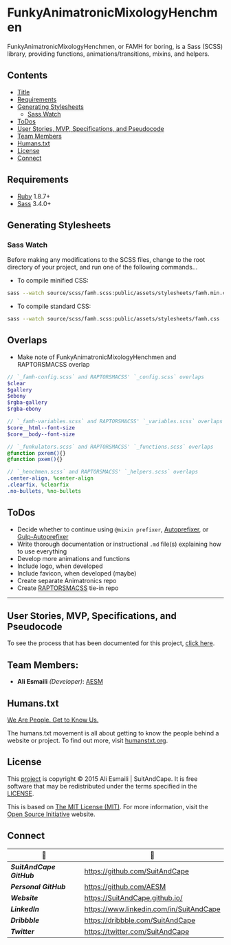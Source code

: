 <!-- README.md -->

FunkyAnimatronicMixologyHenchmen
==========================================================================

FunkyAnimatronicMixologyHenchmen, or FAMH for boring, is a Sass (SCSS) library, providing functions, animations/transitions, mixins, and helpers.

## Contents

- [Title](#funkyanimatronicmixologyhenchmen)
- [Requirements](#requirements)
- [Generating Stylesheets](#generating-stylesheets)
  + [Sass Watch](#sass-watch)
- [ToDos](#todos)
- [User Stories, MVP, Specifications, and Pseudocode](#user-stories-mvp-specifications-and-pseudocode)
- [Team Members](#team-members)
- [Humans.txt](#humanstxt)
- [License](#license)
- [Connect](#connect)

## Requirements

- [Ruby](https://www.ruby-lang.org/en/) 1.8.7+
- [Sass](https://github.com/sass/sass) 3.4.0+

## Generating Stylesheets

### Sass Watch
Before making any modifications to the SCSS files, change to the root directory of your project, and run one of the following commands...

- To compile minified CSS:

``` sh
sass --watch source/scss/famh.scss:public/assets/stylesheets/famh.min.css --style compressed
```

- To compile standard CSS:

``` sh
sass --watch source/scss/famh.scss:public/assets/stylesheets/famh.css
```

## Overlaps

- Make note of FunkyAnimatronicMixologyHenchmen and RAPTORSMACSS overlap

``` scss
// `_famh-config.scss` and RAPTORSMACSS' `_config.scss` overlaps
$clear
$gallery
$ebony
$rgba-gallery
$rgba-ebony
```

``` scss
// `_famh-variables.scss` and RAPTORSMACSS' `_variables.scss` overlaps
$core__html--font-size
$core__body--font-size
```

``` scss
// `_funkulators.scss` and RAPTORSMACSS' `_functions.scss` overlaps
@function pxrem(){}
@function pxem(){}
```

``` scss
// `_henchmen.scss` and RAPTORSMACSS' `_helpers.scss` overlaps
.center-align, %center-align
.clearfix, %clearfix
.no-bullets, %no-bullets
```

## ToDos

- Decide whether to continue using `@mixin prefixer`, [Autoprefixer](https://github.com/postcss/autoprefixer), or [Gulp-Autoprefixer](https://github.com/sindresorhus/gulp-autoprefixer)
- Write thorough documentation or instructional `.md` file(s) explaining how to use everything
- Develop more animations and functions
- Include logo, when developed
- Include favicon, when developed (maybe)
- Create separate Animatronics repo
- Create [RAPTORSMACSS](https://github.com/SuitAndCape/RAPTORSMACSS) tie-in repo

--------------------------------------------------------------------------

## User Stories, MVP, Specifications, and Pseudocode

To see the process that has been documented for this project, [click here](https://github.com/SuitAndCape/FunkyAnimatronicMixologyHenchmen/blob/master/SMSP.md).

## Team Members:

- **Ali Esmaili** _(Developer)_: [AESM](https://github.com/AESM)

## Humans.txt

[We Are People.  Get to Know Us.](https://github.com/SuitAndCape/FunkyAnimatronicMixologyHenchmen/blob/master/humans.txt)

The humans.txt movement is all about getting to know the people behind a website or project.  To find out more, visit [humanstxt.org](http://humanstxt.org/).

## License

This [project](#funkyanimatronicmixologyhenchmen) is copyright © 2015 Ali Esmaili | SuitAndCape.  It is free software that may be redistributed under the terms specified in the [LICENSE](https://github.com/SuitAndCape/FunkyAnimatronicMixologyHenchmen/blob/master/LICENSE).

This is based on [The MIT License (MIT)](http://opensource.org/licenses/MIT).  For more information, visit the [Open Source Initiative](http://opensource.org/) website.

## Connect

|              :tophat:             |              :rocket:             |
| --------------------------------- | --------------------------------- |
**_SuitAndCape GitHub_** | https://github.com/SuitAndCape
**_Personal GitHub_**    | https://github.com/AESM
**_Website_**            | https://SuitAndCape.github.io/
**_LinkedIn_**           | https://www.linkedin.com/in/SuitAndCape
**_Dribbble_**           | https://dribbble.com/SuitAndCape
**_Twitter_**            | https://twitter.com/SuitAndCape
